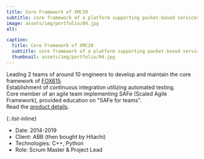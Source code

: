 ```yaml
---
title: Core Framework of XMC20
subtitle: core framework of a platform supporting packet-based services and native TDM
image: assets/img/portfolio/04.jpg
alt: 

caption:
  title: Core Framework of XMC20
  subtitle: core framework of a platform supporting packet-based services and native TDM
  thumbnail: assets/img/portfolio/04.jpg
---
```

Leading 2 teams of around 10 engineers to develop and maintain the core framework of [FOX615](https://new.abb.com/network-management/communication-networks/optical-networks/fox615).\
Establishment of continuous integration utilizing automated testing.\
Core member of an agile team implementing SAFe (Scaled Agile Framework), provided education on "SAFe for teams".\
Read the [product details](https://www.hitachienergy.com/products-and-solutions/communication-networks/wired-networks/xmc20-multiservice-communication-portfolios).

{:.list-inline}
- Date: 2014-2019
- Client: ABB (then bought by Hitachi)
- Technologies: C++, Python
- Role: Scrum Master & Project Lead